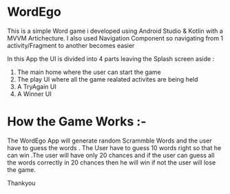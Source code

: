 # WordEgo

This is a simple Word game i developed using Android Studio & Kotlin with a MVVM Artichecture.
I also used Navigation Component so navigating from 1 activity/Fragment to another becomes easier 

In this App the UI is divided into 4 parts leaving the Splash screen aside :

1) The main home where the user can start the game
2) The play UI where all the game realated activites are being held
3) A TryAgain UI 
4) A Winner UI

# How the Game Works :-

The WordEgo App will generate random Scrammble Words and the user have to guess the words . The User have to 
guess 10 words right so that he can win .The user will have only 20 chances and if the user can guess all the words 
correctly in 20 chances then he will win if not the user will lose the game.

Thankyou


